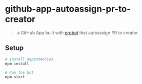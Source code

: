 # github-app-autoassign-pr-to-creator

> a GitHub App built with [probot](https://github.com/probot/probot) that autoassign PR to creator

## Setup

```sh
# Install dependencies
npm install

# Run the bot
npm start
```
